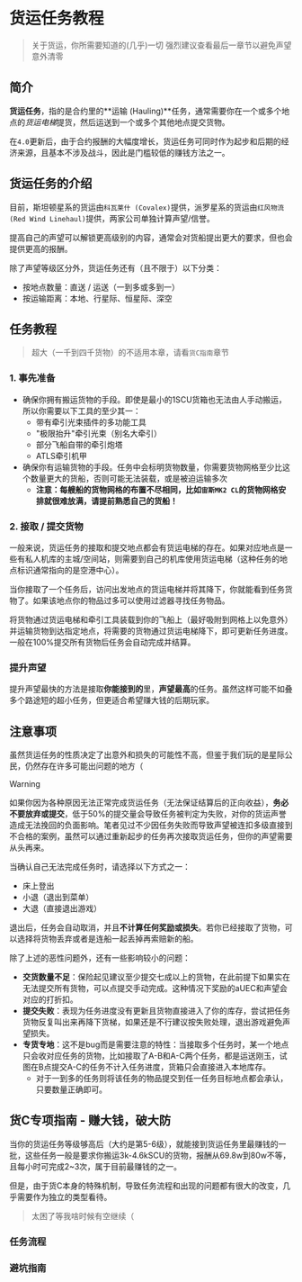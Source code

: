 # 货运任务教程

> 关于货运，你所需要知道的(几乎)一切
> 强烈建议查看最后一章节以避免声望意外清零

## 简介

**货运任务**，指的是合约里的**运输 (Hauling)**任务，通常需要你在一个或多个地点的*货运电梯*提货，然后运送到一个或多个其他地点提交货物。

在`4.0`更新后，由于合约报酬的大幅度增长，货运任务可同时作为起步和后期的经济来源，且基本不涉及战斗，因此是门槛较低的赚钱方法之一。

## 货运任务的介绍

目前，斯坦顿星系的货运由`科瓦莱什 (Covalex)`提供，派罗星系的货运由`红风物流 (Red Wind Linehaul)`提供，两家公司单独计算声望/信誉。

提高自己的声望可以解锁更高级别的内容，通常会对货船提出更大的要求，但也会提供更高的报酬。

除了声望等级区分外，货运任务还有（且不限于）以下分类：

- 按地点数量：直送 / 运送（一到多或多到一）
- 按运输距离：本地、行星际、恒星际、深空

## 任务教程

> 超大（一千到四千货物）的不适用本章，请看`货C指南`章节

### 1. 事先准备

- 确保你拥有搬运货物的手段。即使是最小的1SCU货箱也无法由人手动搬运，所以你需要以下工具的至少其一：
    - 带有牵引光束插件的多功能工具
    - "极限抬升"牵引光束（别名大牵引）
    - 部分飞船自带的牵引炮塔
    - ATLS牵引机甲
- 确保你有运输货物的手段。任务中会标明货物数量，你需要货物网格至少比这个数量更大的货船，否则可能无法装载，或是被迫运输多次
    - **注意：每艘船的货物网格的布置不尽相同，比如`宙斯MK2 CL`的货物网格安排就很难放满，请提前熟悉自己的货船！**

### 2. 接取 / 提交货物

一般来说，货运任务的接取和提交地点都会有货运电梯的存在。如果对应地点是一些有私人机库的主城/空间站，则需要到自己的机库使用货运电梯（这种任务的地点标识通常指向的是空港中心）。

当你接取了一个任务后，访问出发地点的货运电梯并将其降下，你就能看到任务货物了。如果该地点你的物品过多可以使用过滤器寻找任务物品。

将货物通过货运电梯和牵引工具装载到你的飞船上（最好吸附到网格上以免意外）并运输货物到达指定地点，将需要的货物通过货运电梯降下，即可更新任务进度。一般在100%提交所有货物后任务会自动完成并结算。

### 提升声望

提升声望最快的方法是接取**你能接到的**里，**声望最高**的任务。虽然这样可能不如叠多个路途短的超小任务，但更适合希望赚大钱的后期玩家。

## 注意事项

虽然货运任务的性质决定了出意外和损失的可能性不高，但鉴于我们玩的是星际公民，仍然存在许多可能出问题的地方（

> [!WARNING]
> 如果你因为各种原因无法正常完成货运任务（无法保证结算后的正向收益），**务必不要放弃或提交**，低于50%的提交量会导致任务被判定为失败，对你的货运声誉造成无法挽回的负面影响。笔者见过不少因任务失败而导致声望被连扣多级直接到不合格的案例，虽然可以通过重新起步的任务再次接取货运任务，但你的声望需要从头再来。
> 
> 当确认自己无法完成任务时，请选择以下方式之一：
> - 床上登出
> - 小退（退出到菜单）
> - 大退（直接退出游戏）
>
> 退出后，任务会自动取消，并且**不计算任何奖励或损失**。若你已经接取了货物，可以选择将货物丢弃或者是连船一起丢掉再索赔新的船。

除了上述的恶性问题外，还有一些影响较小的问题：
- **交货数量不足**：保险起见建议至少提交七成以上的货物，在此前提下如果实在无法提交所有货物，可以点提交手动完成。这种情况下奖励的aUEC和声望会对应的打折扣。
- **提交失败**：表现为任务进度没有更新且货物直接进入了你的库存，尝试把任务货物反复叫出来再降下货梯，如果还是不行建议按失败处理，退出游戏避免声望损失。
- **专货专地**：这不是bug而是需要注意的特性：当接取多个任务时，某一个地点只会收对应任务的货物，比如接取了A-B和A-C两个任务，都是运送刚玉，试图在B点提交A-C的任务不计入任务进度，货箱只会直接进入本地库存。
    - 对于一到多的任务则将该任务的物品提交到任一任务目标地点都会承认，只要数量正确即可。


## 货C专项指南 - 赚大钱，破大防

当你的货运任务等级够高后（大约是第5-6级），就能接到货运任务里最赚钱的一批，这些任务一般是要求你搬运3k-4.6kSCU的货物，报酬从69.8w到80w不等，且每小时可完成2~3次，属于目前最赚钱的之一。

但是，由于货C本身的特殊机制，导致任务流程和出现的问题都有很大的改变，几乎需要作为独立的类型看待。

> 太困了等我啥时候有空继续（

### 任务流程

### 避坑指南